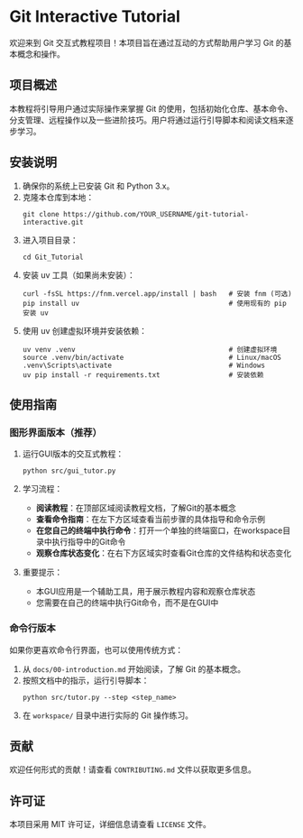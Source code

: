 # Git Interactive Tutorial

欢迎来到 Git 交互式教程项目！本项目旨在通过互动的方式帮助用户学习 Git 的基本概念和操作。

## 项目概述

本教程将引导用户通过实际操作来掌握 Git 的使用，包括初始化仓库、基本命令、分支管理、远程操作以及一些进阶技巧。用户将通过运行引导脚本和阅读文档来逐步学习。

## 安装说明

1. 确保你的系统上已安装 Git 和 Python 3.x。
2. 克隆本仓库到本地：
   ```
   git clone https://github.com/YOUR_USERNAME/git-tutorial-interactive.git
   ```
3. 进入项目目录：
   ```
   cd Git_Tutorial
   ```
4. 安装 uv 工具（如果尚未安装）：
   ```
   curl -fsSL https://fnm.vercel.app/install | bash   # 安装 fnm (可选)
   pip install uv                                     # 使用现有的 pip 安装 uv
   ```
5. 使用 uv 创建虚拟环境并安装依赖：
   ```
   uv venv .venv                                      # 创建虚拟环境
   source .venv/bin/activate                          # Linux/macOS
   .venv\Scripts\activate                             # Windows
   uv pip install -r requirements.txt                 # 安装依赖
   ```

## 使用指南

### 图形界面版本（推荐）

1. 运行GUI版本的交互式教程：
   ```
   python src/gui_tutor.py
   ```
2. 学习流程：
   - **阅读教程**：在顶部区域阅读教程文档，了解Git的基本概念
   - **查看命令指南**：在左下方区域查看当前步骤的具体指导和命令示例
   - **在您自己的终端中执行命令**：打开一个单独的终端窗口，在workspace目录中执行指导中的Git命令
   - **观察仓库状态变化**：在右下方区域实时查看Git仓库的文件结构和状态变化

3. 重要提示：
   - 本GUI应用是一个辅助工具，用于展示教程内容和观察仓库状态
   - 您需要在自己的终端中执行Git命令，而不是在GUI中

### 命令行版本

如果你更喜欢命令行界面，也可以使用传统方式：
1. 从 `docs/00-introduction.md` 开始阅读，了解 Git 的基本概念。
2. 按照文档中的指示，运行引导脚本：
   ```
   python src/tutor.py --step <step_name>
   ```
3. 在 `workspace/` 目录中进行实际的 Git 操作练习。

## 贡献

欢迎任何形式的贡献！请查看 `CONTRIBUTING.md` 文件以获取更多信息。

## 许可证

本项目采用 MIT 许可证，详细信息请查看 `LICENSE` 文件。
